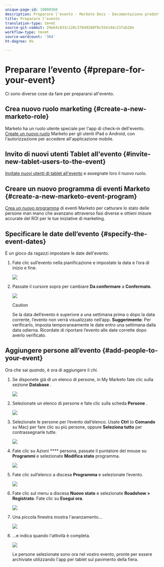 ```yaml
---
unique-page-id: 10099360
description: Preparare l'evento - Marketo Docs - Documentazione prodotto
title: Preparare l’evento
translation-type: tm+mt
source-git-commit: 29eb4c833c128c37849260f0c554144c237ab28e
workflow-type: tm+mt
source-wordcount: '364'
ht-degree: 0%

---
```



# Preparare l’evento {#prepare-for-your-event}

Ci sono diverse cose da fare per prepararsi all&#39;evento.

## Crea nuovo ruolo marketing {#create-a-new-marketo-role}

Marketo ha un ruolo utente speciale per l&#39;app di check-in dell&#39;evento.  [Create un nuovo ruolo](https://docs.marketo.com/display/DOCS/Grant+User+Access+to+the+Check-in+App) Marketo per gli utenti iPad o Android, con l&#39;autorizzazione per accedere all&#39;applicazione mobile.

## Invito di nuovi utenti Tablet all&#39;evento {#invite-new-tablet-users-to-the-event}

[Invitate nuovi utenti di tablet all&#39;evento](https://docs.marketo.com/display/DOCS/Grant+User+Access+to+the+Check-in+App) e assegnate loro il nuovo ruolo.

## Creare un nuovo programma di eventi Marketo {#create-a-new-marketo-event-program}

[Crea un nuovo programma](/help/marketo/product-docs/demand-generation/events/understanding-events/create-a-new-event-program.md) di eventi Marketo per catturare lo stato delle persone man mano che avanzano attraverso fasi diverse e ottieni misure accurate del ROI per le tue iniziative di marketing.

## Specificare le date dell’evento {#specify-the-event-dates}

È un gioco da ragazzi impostare le date dell&#39;evento.

1. Fate clic sull’evento nella pianificazione e impostate la data e l’ora di inizio e fine.

   ![](assets/image2016-4-6-15-3a27-3a35.png)

1. Passate il cursore sopra per cambiare **Da confermare** a **Confermato**.

   ![](assets/image2016-4-6-15-3a30-3a57.png)

   >[!CAUTION]
   >
   >Se la data dell’evento è superiore a una settimana prima o dopo la data corrente, l’evento non verrà visualizzato nell’app. **Suggerimento**: Per verificarlo, imposta temporaneamente le date entro una settimana dalla data odierna. Ricordate di riportare l’evento alle date corrette dopo averlo verificato.

## Aggiungere persone all’evento {#add-people-to-your-event}

Ora che sai *quando*, è ora di aggiungere il *chi*.

1. Se disponete già di un elenco di persone, in My Marketo fate clic sulla sezione **Database** .

   ![](assets/db.png)

1. Selezionate un elenco di persone e fate clic sulla scheda **Persone** .

   ![](assets/four.png)

1. Selezionate le persone per l’evento dall’elenco. Usate **Ctrl** (o **Comando** su Mac) per fare clic su più persone, oppure **Seleziona tutto** per contrassegnarle tutte.

   ![](assets/five.png)

1. Fate clic su Azioni **** persona, passate il puntatore del mouse su **Programmi** e selezionate **Modifica stato** programma.

   ![](assets/six.png)

1. Fate clic sull’elenco a discesa **Programma** e selezionate l’evento.

   ![](assets/seven.png)

1. Fate clic sul menu a discesa **Nuovo stato** e selezionate **Roadshow > Registrato**. Fate clic su **Esegui ora**.

   ![](assets/eight.png)

1. Una piccola finestra mostra l&#39;avanzamento...

   ![](assets/image2016-4-7-16-3a49-3a7.png)

1. ...e indica quando l&#39;attività è completa.

   ![](assets/ten.png)

   Le persone selezionate sono ora nel vostro evento, pronte per essere archiviate utilizzando l&#39;app per tablet sul pavimento della fiera.
